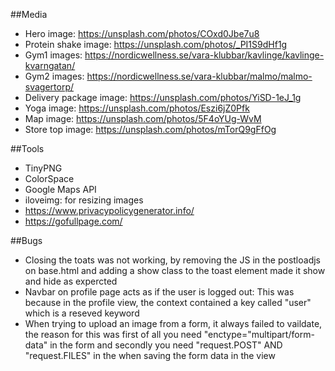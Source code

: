 ##Media

-   Hero image: https://unsplash.com/photos/COxd0Jbe7u8
-   Protein shake image: https://unsplash.com/photos/_PI1S9dHf1g
-   Gym1 images: https://nordicwellness.se/vara-klubbar/kavlinge/kavlinge-kvarngatan/
-   Gym2 images: https://nordicwellness.se/vara-klubbar/malmo/malmo-svagertorp/
-   Delivery package image: https://unsplash.com/photos/YiSD-1eJ_1g
-   Yoga image: https://unsplash.com/photos/Eszi6jZ0Pfk
-   Map image: https://unsplash.com/photos/5F4oYUg-WvM
-   Store top image: https://unsplash.com/photos/mTorQ9gFfOg

##Tools

-   TinyPNG
-   ColorSpace
-   Google Maps API
-   iloveimg: for resizing images
-   https://www.privacypolicygenerator.info/
-   https://gofullpage.com/

##Bugs

-   Closing the toats was not working, by removing the JS in the postloadjs on base.html and adding a show class to the toast element made it show and hide as expercted
-   Navbar on profile page acts as if the user is logged out: This was because in the profile view, the context contained a key called "user" which is a reseved keyword
-   When trying to upload an image from a form, it always failed to vaildate, the reason for this was first of all you need "enctype="multipart/form-data" in the form and secondly you need "request.POST" AND "request.FILES" in the when saving the form data in the view
